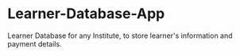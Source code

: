 # Learner-Database-App
Learner Database for any Institute, to store learner's information and payment details.
